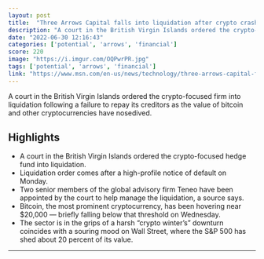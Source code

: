 ```yaml
---
layout: post
title:  "Three Arrows Capital falls into liquidation after crypto crash, they had not made the required payments on a loan worth more than $665 million."
description: "A court in the British Virgin Islands ordered the crypto-focused firm into liquidation following a failure to repay its creditors as the value of bitcoin and other cryptocurrencies have nosedived."
date: "2022-06-30 12:16:43"
categories: ['potential', 'arrows', 'financial']
score: 220
image: "https://i.imgur.com/OQPwrPR.jpg"
tags: ['potential', 'arrows', 'financial']
link: "https://www.msn.com/en-us/news/technology/three-arrows-capital-falls-into-liquidation-after-crypto-crash/ar-AAZ0ndo"
---
```


A court in the British Virgin Islands ordered the crypto-focused firm into liquidation following a failure to repay its creditors as the value of bitcoin and other cryptocurrencies have nosedived.

## Highlights

- A court in the British Virgin Islands ordered the crypto-focused hedge fund into liquidation.
- Liquidation order comes after a high-profile notice of default on Monday.
- Two senior members of the global advisory firm Teneo have been appointed by the court to help manage the liquidation, a source says.
- Bitcoin, the most prominent cryptocurrency, has been hovering near $20,000 — briefly falling below that threshold on Wednesday.
- The sector is in the grips of a harsh “crypto winter’s” downturn coincides with a souring mood on Wall Street, where the S&P 500 has shed about 20 percent of its value.

---
